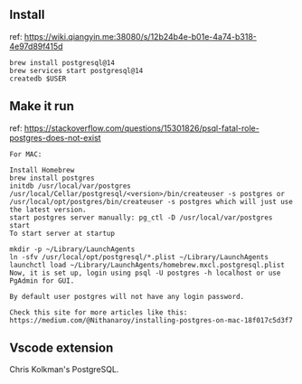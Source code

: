 ## Install

ref: https://wiki.qiangyin.me:38080/s/12b24b4e-b01e-4a74-b318-4e97d89f415d

```
brew install postgresql@14
brew services start postgresql@14
createdb $USER
```

## Make it run

ref: https://stackoverflow.com/questions/15301826/psql-fatal-role-postgres-does-not-exist

```
For MAC:

Install Homebrew
brew install postgres
initdb /usr/local/var/postgres
/usr/local/Cellar/postgresql/<version>/bin/createuser -s postgres or /usr/local/opt/postgres/bin/createuser -s postgres which will just use the latest version.
start postgres server manually: pg_ctl -D /usr/local/var/postgres start
To start server at startup

mkdir -p ~/Library/LaunchAgents
ln -sfv /usr/local/opt/postgresql/*.plist ~/Library/LaunchAgents
launchctl load ~/Library/LaunchAgents/homebrew.mxcl.postgresql.plist
Now, it is set up, login using psql -U postgres -h localhost or use PgAdmin for GUI.

By default user postgres will not have any login password.

Check this site for more articles like this: https://medium.com/@Nithanaroy/installing-postgres-on-mac-18f017c5d3f7
```

## Vscode extension

Chris Kolkman's PostgreSQL.

